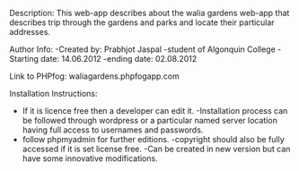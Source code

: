 Description:
This  web-app describes about the walia gardens web-app that describes trip through the gardens and parks and locate their particular addresses.


Author Info:
-Created by: Prabhjot Jaspal
-student  of Algonquin College
-Starting date: 14.06.2012
-ending date: 02.08.2012


Link to PHPfog:
waliagardens.phpfogapp.com


Installation Instructions:
- If it is licence free then a developer can edit it.
-Installation process can be followed through wordpress or a particular named server location having full access to usernames and passwords.
- follow phpmyadmin for further editions.
-copyright should also be fully accessed  if it is set license free.
-Can be created in new version but can have some innovative modifications.
